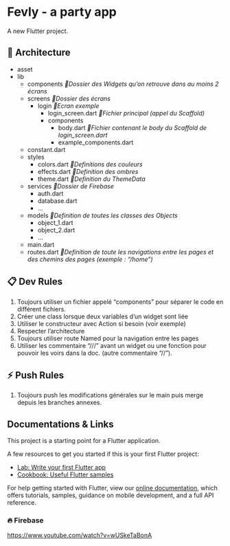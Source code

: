 # Fevly - a party app

A new Flutter project.

## :rocket: Architecture
- asset
- lib
    - components                            *🚩Dossier des Widgets qu’on retrouve dans au moins 2 écrans*
    - screens                               *🚩Dossier des écrans*
        - login                             *🚩Ecran exemple*
            - login_screen.dart             *🚩Fichier principal (appel du Scaffold)*
            - components
                - body.dart                 *🚩Fichier contenant le body du Scaffold de login_screen.dart*
                - example_components.dart
    - constant.dart
    - styles
        - colors.dart           *🚩Definitions des couleurs*
        - effects.dart          *🚩Definition des ombres*
        - theme.dart            *🚩Definition du ThemeData*
    - services                  *🚩Dossier de Firebase*
        - auth.dart
        - database.dart
        - ...
    - models                    *🚩Definition de toutes les classes des Objects*
        - object_1.dart
        - object_2.dart
        - ...
    - main.dart
    - routes.dart               *🚩Definition de toute les navigations entre les pages et des chemins des pages (exemple : “/home”)*


## :clipboard: Dev Rules
1. Toujours utiliser un fichier appelé “components” pour séparer le code en différent fichiers.
2. Créer une class lorsque deux variables d’un widget sont liée
3. Utiliser le constructeur avec Action si besoin (voir exemple)
4. Respecter l’architecture
5. Toujours utiliser route Named pour la navigation entre les pages
6. Utiliser les commentaire “///” avant un widget ou une fonction pour pouvoir les voirs dans la doc. (autre commentaire “//”).

## :zap: Push Rules
1. Toujours push les modifications générales sur le main puis merge depuis les branches annexes.

## Documentations & Links
This project is a starting point for a Flutter application.

A few resources to get you started if this is your first Flutter project:

- [Lab: Write your first Flutter app](https://flutter.dev/docs/get-started/codelab)
- [Cookbook: Useful Flutter samples](https://flutter.dev/docs/cookbook)

For help getting started with Flutter, view our
[online documentation](https://flutter.dev/docs), which offers tutorials,
samples, guidance on mobile development, and a full API reference.

### :fire: Firebase
https://www.youtube.com/watch?v=wUSkeTaBonA
